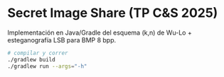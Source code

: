 # Secret Image Share (TP C&S 2025)

Implementación en Java/Gradle del esquema (k,n) de Wu-Lo + esteganografía LSB
para BMP 8 bpp.

```bash
# compilar y correr
./gradlew build
./gradlew run --args="-h"
